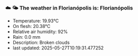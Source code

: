### ☁️ 🌤️  The weather in Florianópolis is: Florianópolis

- Temperature: 19.93°C
- On flesh: 20.38°C
- Relative air humidity: 92%
- Rain: 0.0 mm
- Description: Broken clouds
- last updated: 2025-05-27T10:19:31.477252
